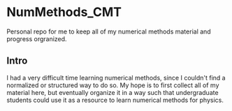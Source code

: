 # NumMethods_CMT
Personal repo for me to keep all of my numerical methods material and progress orgranized. 

## Intro

I had a very difficult time learning numerical methods, since I couldn't find a normalized or structured way to do so. My hope is to first collect all of my material here, but eventually organize it in a way such that undergraduate students could use it as a resource to learn numerical methods for physics. 
